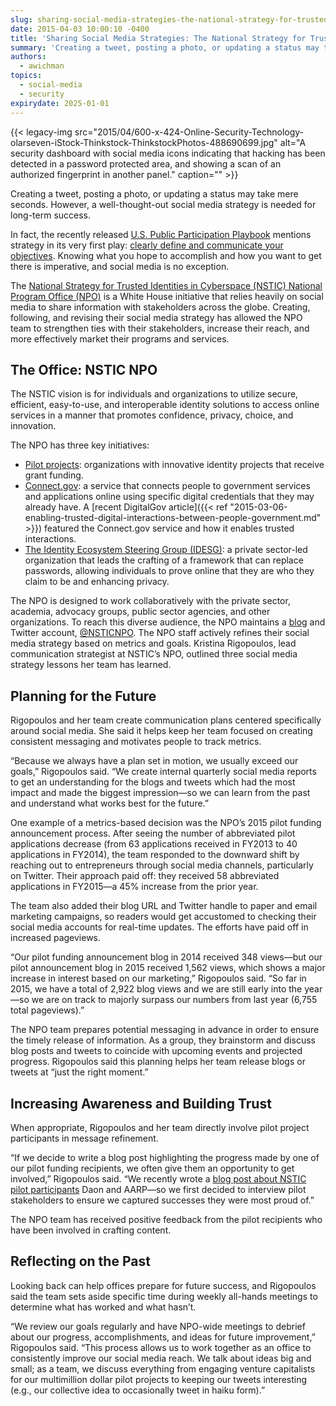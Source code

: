 ```yaml
---
slug: sharing-social-media-strategies-the-national-strategy-for-trusted-identities-in-cyberspace-program-office
date: 2015-04-03 10:00:10 -0400
title: 'Sharing Social Media Strategies: The National Strategy for Trusted Identities in Cyberspace Program Office'
summary: 'Creating a tweet, posting a photo, or updating a status may take mere seconds. However, a well-thought-out social media strategy is needed for long-term success. In fact, the recently released U.S. Public Participation Playbook mentions strategy in its very first play: clearly define and communicate your objectives. Knowing what you hope to accomplish and how'
authors:
  - awichman
topics:
  - social-media
  - security
expirydate: 2025-01-01
---
```


{{< legacy-img src="2015/04/600-x-424-Online-Security-Technology-olarseven-iStock-Thinkstock-ThinkstockPhotos-488690699.jpg" alt="A security dashboard with social media icons indicating that hacking has been detected in a password protected area, and showing a scan of an authorized fingerprint in another panel." caption="" >}} 

Creating a tweet, posting a photo, or updating a status may take mere seconds. However, a well-thought-out social media strategy is needed for long-term success.

In fact, the recently released [U.S. Public Participation Playbook](https://participation.usa.gov/) mentions strategy in its very first play: [clearly define and communicate your objectives](https://participation.usa.gov/#play1). Knowing what you hope to accomplish and how you want to get there is imperative, and social media is no exception.

The [National Strategy for Trusted Identities in Cyberspace (NSTIC) National Program Office (NPO)](http://www.nist.gov/nstic/) is a White House initiative that relies heavily on social media to share information with stakeholders across the globe. Creating, following, and revising their social media strategy has allowed the NPO team to strengthen ties with their stakeholders, increase their reach, and more effectively market their programs and services.

## The Office: NSTIC NPO

The NSTIC vision is for individuals and organizations to utilize secure, efficient, easy-to-use, and interoperable identity solutions to access online services in a manner that promotes confidence, privacy, choice, and innovation.

The NPO has three key initiatives:

  * [Pilot projects](http://www.nist.gov/nstic/pilots.html): organizations with innovative identity projects that receive grant funding.
  * [Connect.gov](https://www.connect.gov/): a service that connects people to government services and applications online using specific digital credentials that they may already have. A [recent DigitalGov article]({{< ref "2015-03-06-enabling-trusted-digital-interactions-between-people-government.md" >}}) featured the Connect.gov service and how it enables trusted interactions.
  * [The Identity Ecosystem Steering Group (IDESG)](http://www.nist.gov/nstic/about-idesg.html): a private sector-led organization that leads the crafting of a framework that can replace passwords, allowing individuals to prove online that they are who they claim to be and enhancing privacy.

The NPO is designed to work collaboratively with the private sector, academia, advocacy groups, public sector agencies, and other organizations. To reach this diverse audience, the NPO maintains a [blog](http://nstic.blogs.govdelivery.com/) and Twitter account, [@NSTICNPO](https://twitter.com/NSTICNPO). The NPO staff actively refines their social media strategy based on metrics and goals. Kristina Rigopoulos, lead communication strategist at NSTIC’s NPO, outlined three social media strategy lessons her team has learned.

## Planning for the Future

Rigopoulos and her team create communication plans centered specifically around social media. She said it helps keep her team focused on creating consistent messaging and motivates people to track metrics.

“Because we always have a plan set in motion, we usually exceed our goals,” Rigopoulos said. “We create internal quarterly social media reports to get an understanding for the blogs and tweets which had the most impact and made the biggest impression—so we can learn from the past and understand what works best for the future.”

One example of a metrics-based decision was the NPO’s 2015 pilot funding announcement process. After seeing the number of abbreviated pilot applications decrease (from 63 applications received in FY2013 to 40 applications in FY2014), the team responded to the downward shift by reaching out to entrepreneurs through social media channels, particularly on Twitter. Their approach paid off: they received 58 abbreviated applications in FY2015—a 45% increase from the prior year.

The team also added their blog URL and Twitter handle to paper and email marketing campaigns, so readers would get accustomed to checking their social media accounts for real-time updates. The efforts have paid off in increased pageviews.

“Our pilot funding announcement blog in 2014 received 348 views—but our pilot announcement blog in 2015 received 1,562 views, which shows a major increase in interest based on our marketing,” Rigopoulos said. “So far in 2015, we have a total of 2,922 blog views and we are still early into the year—so we are on track to majorly surpass our numbers from last year (6,755 total pageviews).”

The NPO team prepares potential messaging in advance in order to ensure the timely release of information. As a group, they brainstorm and discuss blog posts and tweets to coincide with upcoming events and projected progress. Rigopoulos said this planning helps her team release blogs or tweets at “just the right moment.”

## Increasing Awareness and Building Trust

When appropriate, Rigopoulos and her team directly involve pilot project participants in message refinement.

“If we decide to write a blog post highlighting the progress made by one of our pilot funding recipients, we often give them an opportunity to get involved,” Rigopoulos said. “We recently wrote a [blog post about NSTIC pilot participants](http://nstic.blogs.govdelivery.com/2014/11/28/everybody-needs-identity/) Daon and AARP—so we first decided to interview pilot stakeholders to ensure we captured successes they were most proud of.”

The NPO team has received positive feedback from the pilot recipients who have been involved in crafting content.

## Reflecting on the Past

Looking back can help offices prepare for future success, and Rigopoulos said the team sets aside specific time during weekly all-hands meetings to determine what has worked and what hasn’t.

“We review our goals regularly and have NPO-wide meetings to debrief about our progress, accomplishments, and ideas for future improvement,” Rigopoulos said. “This process allows us to work together as an office to consistently improve our social media reach. We talk about ideas big and small; as a team, we discuss everything from engaging venture capitalists for our multimillion dollar pilot projects to keeping our tweets interesting (e.g., our collective idea to occasionally tweet in haiku form).”